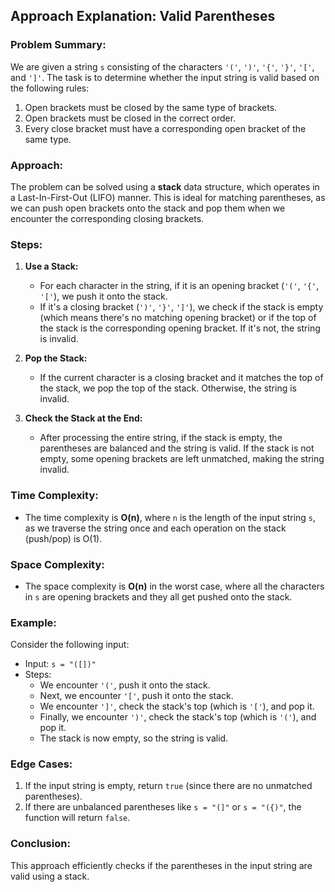 ## Approach Explanation: Valid Parentheses

### Problem Summary:
We are given a string `s` consisting of the characters `'('`, `')'`, `'{'`, `'}'`, `'['`, and `']'`. The task is to determine whether the input string is valid based on the following rules:
1. Open brackets must be closed by the same type of brackets.
2. Open brackets must be closed in the correct order.
3. Every close bracket must have a corresponding open bracket of the same type.

### Approach:

The problem can be solved using a **stack** data structure, which operates in a Last-In-First-Out (LIFO) manner. This is ideal for matching parentheses, as we can push open brackets onto the stack and pop them when we encounter the corresponding closing brackets.

### Steps:

1. **Use a Stack:**
   - For each character in the string, if it is an opening bracket (`'('`, `'{'`, `'['`), we push it onto the stack.
   - If it's a closing bracket (`')'`, `'}'`, `']'`), we check if the stack is empty (which means there's no matching opening bracket) or if the top of the stack is the corresponding opening bracket. If it's not, the string is invalid.

2. **Pop the Stack:**
   - If the current character is a closing bracket and it matches the top of the stack, we pop the top of the stack. Otherwise, the string is invalid.

3. **Check the Stack at the End:**
   - After processing the entire string, if the stack is empty, the parentheses are balanced and the string is valid. If the stack is not empty, some opening brackets are left unmatched, making the string invalid.

### Time Complexity:
- The time complexity is **O(n)**, where `n` is the length of the input string `s`, as we traverse the string once and each operation on the stack (push/pop) is O(1).

### Space Complexity:
- The space complexity is **O(n)** in the worst case, where all the characters in `s` are opening brackets and they all get pushed onto the stack.

### Example:

Consider the following input:

- Input: `s = "([])"`
- Steps:
  - We encounter `'('`, push it onto the stack.
  - Next, we encounter `'['`, push it onto the stack.
  - We encounter `']'`, check the stack's top (which is `'['`), and pop it.
  - Finally, we encounter `')'`, check the stack's top (which is `'('`), and pop it.
  - The stack is now empty, so the string is valid.

### Edge Cases:
1. If the input string is empty, return `true` (since there are no unmatched parentheses).
2. If there are unbalanced parentheses like `s = "(]"` or `s = "({)"`, the function will return `false`.

### Conclusion:
This approach efficiently checks if the parentheses in the input string are valid using a stack.
